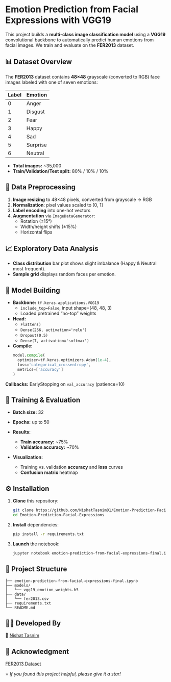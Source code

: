 # Emotion Prediction from Facial Expressions with VGG19

This project builds a **multi-class image classification model** using a **VGG19** convolutional backbone to automatically predict human emotions from facial images. We train and evaluate on the **FER2013** dataset.

## 📊 Dataset Overview

The **FER2013** dataset contains **48×48** grayscale (converted to RGB) face images labeled with one of seven emotions:

| Label       | Emotion       |
| ----------- | ------------- |
| 0           | Anger         |
| 1           | Disgust       |
| 2           | Fear          |
| 3           | Happy         |
| 4           | Sad           |
| 5           | Surprise      |
| 6           | Neutral       |

- **Total images:** ~35,000  
- **Train/Validation/Test split:** 80% / 10% / 10%

## 🧹 Data Preprocessing

1. **Image resizing** to 48×48 pixels, converted from grayscale → RGB  
2. **Normalization**: pixel values scaled to [0, 1]  
3. **Label encoding** into one-hot vectors  
4. **Augmentation** via `ImageDataGenerator`:
   - Rotation (±15°)
   - Width/height shifts (±15%)
   - Horizontal flips  

## 📈 Exploratory Data Analysis

- **Class distribution** bar plot shows slight imbalance (Happy & Neutral most frequent).  
- **Sample grid** displays random faces per emotion.  

## 🧠 Model Building

- **Backbone:** `tf.keras.applications.VGG19`  
  - `include_top=False`, input shape=(48, 48, 3)  
  - Loaded pretrained “no-top” weights  
- **Head:**
  - `Flatten()`
  - `Dense(256, activation='relu')`
  - `Dropout(0.5)`
  - `Dense(7, activation='softmax')`
- **Compile:**  
  ```python
  model.compile(
    optimizer=tf.keras.optimizers.Adam(1e-4),
    loss='categorical_crossentropy',
    metrics=['accuracy']
  )

**Callbacks:** EarlyStopping on `val_accuracy` (patience=10)

## 🧪 Training & Evaluation

* **Batch size:** 32
* **Epochs:** up to 50
* **Results:**

  * **Train accuracy:** \~75%
  * **Validation accuracy:** \~70%
* **Visualization:**

  * Training vs. validation **accuracy** and **loss** curves
  * **Confusion matrix** heatmap

## ⚙️ Installation

1. **Clone** this repository:

   ```bash
   git clone https://github.com/NishatTasnim01/Emotion-Prediction-Facial-Expressions.git
   cd Emotion-Prediction-Facial-Expressions
   ```
2. **Install** dependencies:

   ```bash
   pip install -r requirements.txt
   ```
3. **Launch** the notebook:

   ```bash
   jupyter notebook emotion-prediction-from-facial-expressions-final.ipynb
   ```

## 📁 Project Structure

```
├── emotion-prediction-from-facial-expressions-final.ipynb
├── models/
│   └── vgg19_emotion_weights.h5
├── data/
│   └── fer2013.csv
├── requirements.txt
└── README.md
```

## 👩‍💻 Developed By

🔗 [Nishat Tasnim](https://github.com/NishatTasnim01)

## 🙌 Acknowledgment

[FER2013 Dataset](https://datasets.activeloop.ai/docs/ml/datasets/fer2013-dataset/)


⭐ *If you found this project helpful, please give it a star!*
